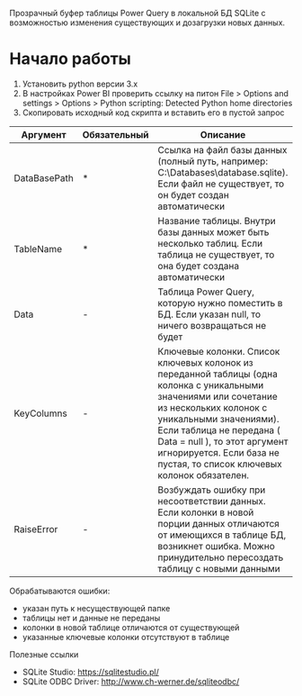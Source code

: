 Прозрачный буфер таблицы Power Query в локальной БД SQLite с возможностью изменения существующих и дозагрузки новых данных.

# Начало работы
1. Установить python версии 3.x
1. В настройках Power BI проверить ссылку на питон File > Options and settings > Options > Python scripting: Detected Python home directories
1. Скопировать исходный код скрипта и вставить его в пустой запрос

Аргумент | Обязательный | Описание
---|---|---
DataBasePath | * | Ссылка на файл базы данных (полный путь, например: C:\Databases\database.sqlite). Если файл не существует, то он будет создан автоматически
TableName | * | Название таблицы. Внутри базы данных может быть несколько таблиц. Если таблица не существует, то она будет создана автоматически
Data | - |  Таблица Power Query, которую нужно поместить в БД. Если указан null, то ничего возвращаться не будет
KeyColumns | - | Ключевые колонки. Список ключевых колонок из переданной таблицы (одна колонка с уникальными значениями или сочетание из нескольких колонок с уникальными значениями). Если таблица не передана ( Data = null ), то этот аргумент игнорируется. Если база не пустая, то список ключевых колонок обязателен.
RaiseError | - | Возбуждать ошибку при несоответствии данных. Если колонки в новой порции данных отличаются от имеющихся в таблице БД, возникнет ошибка. Можно принудительно пересоздать таблицу с новыми данными

Обрабатываются ошибки:
- указан путь к несуществующей папке
- таблицы нет и данные не переданы
- колонки в новой таблице отличаются от существующей
- указанные ключевые колонки отсутствуют в таблице

Полезные ссылки
- SQLite Studio: https://sqlitestudio.pl/
- SQLite ODBC Driver: http://www.ch-werner.de/sqliteodbc/
